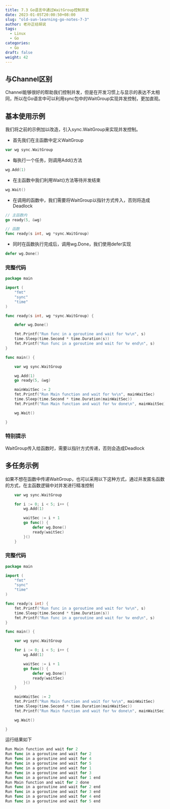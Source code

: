 ```yaml
---
title: 7.3 Go语言中通过WaitGroup控制并发
date: 2023-01-05T20:00:50+08:00
slug: "old-sun-learning-go-notes-7-3"
author: 老孙正经胡说
tags:
  - Linux
  - Go
categories:
  - Go
draft: false
weight: 42
---
```


## 与Channel区别

Channel能够很好的帮助我们控制并发，但是在开发习惯上与显示的表达不太相同，所以在Go语言中可以利用sync包中的WaitGroup实现并发控制，更加直观。

## 基本使用示例

我们将之前的示例加以改造，引入sync.WaitGroup来实现并发控制。

- 首先我们在主函数中定义WaitGroup

```go
var wg sync.WaitGroup
```

- 每执行一个任务，则调用Add()方法

```go
wg.Add(1)
```

- 在主函数中我们利用Wait()方法等待并发结束

```go
wg.Wait()
```

- 在调用的函数中，我们需要将WaitGroup以指针方式传入，否则将造成Deadlock

```go
// 主函数内
go ready(5, &wg)

// 函数
func ready(s int, wg *sync.WaitGroup)
```

- 同时在函数执行完成后，调用wg.Done，我们使用defer实现

```go
defer wg.Done()
```

### 完整代码

```go
package main

import (
    "fmt"
    "sync"
    "time"
)

func ready(s int, wg *sync.WaitGroup) {

    defer wg.Done()

    fmt.Printf("Run func in a goroutine and wait for %v\n", s)
    time.Sleep(time.Second * time.Duration(s))
    fmt.Printf("Run func in a goroutine and wait for %v end\n", s)
}

func main() {

    var wg sync.WaitGroup

    wg.Add(1)
    go ready(5, &wg)

    mainWaitSec := 2
    fmt.Printf("Run Main function and wait for %v\n", mainWaitSec)
    time.Sleep(time.Second * time.Duration(mainWaitSec))
    fmt.Printf("Run Main function and wait for %v done\n", mainWaitSec)

    wg.Wait()

}
```

### 特别提示

WaitGroup传入给函数时，需要以指针方式传递，否则会造成Deadlock

## 多任务示例

如果不想在函数中传递WaitGroup，也可以采用以下这种方式，通过并发匿名函数的方式，在主函数逻辑中对并发进行精准控制

```go
    var wg sync.WaitGroup

    for i := 0; i < 5; i++ {
        wg.Add(1)

        waitSec := i + 1
        go func() {
            defer wg.Done()
            ready(waitSec)
        }()
    }
```

### 完整代码

```go
package main

import (
    "fmt"
    "sync"
    "time"
)

func ready(s int) {
    fmt.Printf("Run func in a goroutine and wait for %v\n", s)
    time.Sleep(time.Second * time.Duration(s))
    fmt.Printf("Run func in a goroutine and wait for %v end\n", s)
}

func main() {

    var wg sync.WaitGroup

    for i := 0; i < 5; i++ {
        wg.Add(1)

        waitSec := i + 1
        go func() {
            defer wg.Done()
            ready(waitSec)
        }()
    }

    mainWaitSec := 2
    fmt.Printf("Run Main function and wait for %v\n", mainWaitSec)
    time.Sleep(time.Second * time.Duration(mainWaitSec))
    fmt.Printf("Run Main function and wait for %v done\n", mainWaitSec)

    wg.Wait()

}
```

运行结果如下

```go
Run Main function and wait for 2
Run func in a goroutine and wait for 2
Run func in a goroutine and wait for 4
Run func in a goroutine and wait for 5
Run func in a goroutine and wait for 1
Run func in a goroutine and wait for 3
Run func in a goroutine and wait for 1 end
Run Main function and wait for 2 done
Run func in a goroutine and wait for 2 end
Run func in a goroutine and wait for 3 end
Run func in a goroutine and wait for 4 end
Run func in a goroutine and wait for 5 end
```